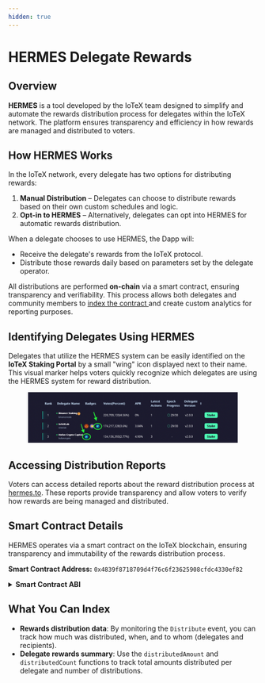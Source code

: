 ```yaml
---
hidden: true
---
```


# HERMES Delegate Rewards

## Overview

**HERMES** is a tool developed by the IoTeX team designed to simplify and automate the rewards distribution process for delegates within the IoTeX network. The platform ensures transparency and efficiency in how rewards are managed and distributed to voters.

## How HERMES Works

In the IoTeX network, every delegate has two options for distributing rewards:

1. **Manual Distribution** – Delegates can choose to distribute rewards based on their own custom schedules and logic.
2. **Opt-in to HERMES** – Alternatively, delegates can opt into HERMES for automatic rewards distribution.

When a delegate chooses to use HERMES, the Dapp will:

* Receive the delegate's rewards from the IoTeX protocol.
* Distribute those rewards daily based on parameters set by the delegate operator.

All distributions are performed **on-chain** via a smart contract, ensuring transparency and verifiability. This process allows both delegates and community members to [index the contract ](../chain-indexing/)and create custom analytics for reporting purposes.

## Identifying Delegates Using HERMES

Delegates that utilize the HERMES system can be easily identified on the **IoTeX Staking Portal** by a small "wing" icon displayed next to their name. This visual marker helps voters quickly recognize which delegates are using the HERMES system for reward distribution.

<figure><img src="../../../.gitbook/assets/image (3).png" alt=""><figcaption></figcaption></figure>

## Accessing Distribution Reports

Voters can access detailed reports about the reward distribution process at [hermes.to](https://hermes.to/). These reports provide transparency and allow voters to verify how rewards are being managed and distributed.

## Smart Contract Details

HERMES operates via a smart contract on the IoTeX blockchain, ensuring transparency and immutability of the rewards distribution process.

**Smart Contract Address:** `0x4839f8718709d4f76c6f23625908cfdc4330ef82`

<details>

<summary><strong>Smart Contract ABI</strong></summary>

```javascript
[
    {
        "type": "constructor",
        "inputs": [
            {
                "name": "_contractStartEpoch",
                "type": "uint256"
            },
            {
                "name": "_multisendAddress",
                "type": "address"
            },
            {
                "name": "_forwardRegistrationAddress",
                "type": "address"
            },
            {
                "name": "_analyticsEndpoint",
                "type": "string"
            }
        ],
        "stateMutability": "nonpayable"
    },
    {
        "type": "function",
        "name": "addAddressToWhitelist",
        "inputs": [
            {
                "name": "addr",
                "type": "address"
            }
        ],
        "outputs": [
            {
                "name": "success",
                "type": "bool"
            }
        ],
        "stateMutability": "nonpayable"
    },
    {
        "type": "function",
        "name": "addAddressesToWhitelist",
        "inputs": [
            {
                "name": "addrs",
                "type": "address[]"
            }
        ],
        "outputs": [
            {
                "name": "success",
                "type": "bool"
            }
        ],
        "stateMutability": "nonpayable"
    },
    {
        "type": "function",
        "name": "analyticsEndpoint",
        "inputs": [],
        "outputs": [
            {
                "name": "",
                "type": "string"
            }
        ],
        "stateMutability": "view"
    },
    {
        "type": "function",
        "name": "commitDistributions",
        "inputs": [
            {
                "name": "endEpoch",
                "type": "uint256"
            },
            {
                "name": "delegateNames",
                "type": "bytes32[]"
            }
        ],
        "outputs": [],
        "stateMutability": "nonpayable"
    },
    {
        "type": "function",
        "name": "contractStartEpoch",
        "inputs": [],
        "outputs": [
            {
                "name": "",
                "type": "uint256"
            }
        ],
        "stateMutability": "view"
    },
    {
        "type": "function",
        "name": "distributeRewards",
        "inputs": [
            {
                "name": "delegateName",
                "type": "bytes32"
            },
            {
                "name": "endEpoch",
                "type": "uint256"
            },
            {
                "name": "recipients",
                "type": "address[]"
            },
            {
                "name": "amounts",
                "type": "uint256[]"
            }
        ],
        "outputs": [],
        "stateMutability": "payable"
    },
    {
        "type": "function",
        "name": "distributedAmount",
        "inputs": [
            {
                "name": "",
                "type": "bytes32"
            }
        ],
        "outputs": [
            {
                "name": "",
                "type": "uint256"
            }
        ],
        "stateMutability": "view"
    },
    {
        "type": "function",
        "name": "distributedCount",
        "inputs": [
            {
                "name": "",
                "type": "bytes32"
            }
        ],
        "outputs": [
            {
                "name": "",
                "type": "uint256"
            }
        ],
        "stateMutability": "view"
    },
    {
        "type": "function",
        "name": "distributions",
        "inputs": [
            {
                "name": "",
                "type": "bytes32"
            },
            {
                "name": "",
                "type": "uint256"
            }
        ],
        "outputs": [
            {
                "name": "distributedCount",
                "type": "uint256"
            },
            {
                "name": "amount",
                "type": "uint256"
            }
        ],
        "stateMutability": "view"
    },
    {
        "type": "function",
        "name": "endEpochs",
        "inputs": [
            {
                "name": "",
                "type": "uint256"
            }
        ],
        "outputs": [
            {
                "name": "",
                "type": "uint256"
            }
        ],
        "stateMutability": "view"
    },
    {
        "type": "function",
        "name": "forwardRegistration",
        "inputs": [],
        "outputs": [
            {
                "name": "",
                "type": "address"
            }
        ],
        "stateMutability": "view"
    },
    {
        "type": "function",
        "name": "getEndEpochCount",
        "inputs": [],
        "outputs": [
            {
                "name": "",
                "type": "uint256"
            }
        ],
        "stateMutability": "view"
    },
    {
        "type": "function",
        "name": "multisender",
        "inputs": [],
        "outputs": [
            {
                "name": "",
                "type": "address"
            }
        ],
        "stateMutability": "view"
    },
    {
        "type": "function",
        "name": "owner",
        "inputs": [],
        "outputs": [
            {
                "name": "",
                "type": "address"
            }
        ],
        "stateMutability": "view"
    },
    {
        "type": "function",
        "name": "recipientEpochTracker",
        "inputs": [
            {
                "name": "",
                "type": "bytes32"
            },
            {
                "name": "",
                "type": "address"
            }
        ],
        "outputs": [
            {
                "name": "",
                "type": "uint256"
            }
        ],
        "stateMutability": "view"
    },
    {
        "type": "function",
        "name": "removeAddressFromWhitelist",
        "inputs": [
            {
                "name": "addr",
                "type": "address"
            }
        ],
        "outputs": [
            {
                "name": "success",
                "type": "bool"
            }
        ],
        "stateMutability": "nonpayable"
    },
    {
        "type": "function",
        "name": "removeAddressesFromWhitelist",
        "inputs": [
            {
                "name": "addrs",
                "type": "address[]"
            }
        ],
        "outputs": [
            {
                "name": "success",
                "type": "bool"
            }
        ],
        "stateMutability": "nonpayable"
    },
    {
        "type": "function",
        "name": "setAnalyticsEndpoint",
        "inputs": [
            {
                "name": "_endpoint",
                "type": "string"
            }
        ],
        "outputs": [],
        "stateMutability": "nonpayable"
    },
    {
        "type": "function",
        "name": "setMultisendAddress",
        "inputs": [
            {
                "name": "_multisendAddress",
                "type": "address"
            }
        ],
        "outputs": [],
        "stateMutability": "nonpayable"
    },
    {
        "type": "function",
        "name": "transferOwnership",
        "inputs": [
            {
                "name": "newOwner",
                "type": "address"
            }
        ],
        "outputs": [],
        "stateMutability": "nonpayable"
    },
    {
        "type": "function",
        "name": "whitelist",
        "inputs": [
            {
                "name": "",
                "type": "address"
            }
        ],
        "outputs": [
            {
                "name": "",
                "type": "bool"
            }
        ],
        "stateMutability": "view"
    },
    {
        "type": "event",
        "name": "CommitDistributions",
        "inputs": [
            {
                "name": "endEpoch",
                "type": "uint256",
                "indexed": false
            },
            {
                "name": "delegateNames",
                "type": "bytes32[]",
                "indexed": false
            }
        ],
        "anonymous": false
    },
    {
        "type": "event",
        "name": "Distribute",
        "inputs": [
            {
                "name": "startEpoch",
                "type": "uint256",
                "indexed": false
            },
            {
                "name": "endEpoch",
                "type": "uint256",
                "indexed": false
            },
            {
                "name": "delegateName",
                "type": "bytes32",
                "indexed": true
            },
            {
                "name": "numOfRecipients",
                "type": "uint256",
                "indexed": false
            },
            {
                "name": "totalAmount",
                "type": "uint256",
                "indexed": false
            }
        ],
        "anonymous": false
    },
    {
        "type": "event",
        "name": "OwnershipTransferred",
        "inputs": [
            {
                "name": "previousOwner",
                "type": "address",
                "indexed": true
            },
            {
                "name": "newOwner",
                "type": "address",
                "indexed": true
            }
        ],
        "anonymous": false
    },
    {
        "type": "event",
        "name": "WhitelistedAddressAdded",
        "inputs": [
            {
                "name": "addr",
                "type": "address",
                "indexed": false
            }
        ],
        "anonymous": false
    },
    {
        "type": "event",
        "name": "WhitelistedAddressRemoved",
        "inputs": [
            {
                "name": "addr",
                "type": "address",
                "indexed": false
            }
        ],
        "anonymous": false
    }
]

    
```



</details>

## **What You Can Index**

* **Rewards distribution data**: By monitoring the `Distribute` event, you can track how much was distributed, when, and to whom (delegates and recipients).
* **Delegate rewards summary**: Use the `distributedAmount` and `distributedCount` functions to track total amounts distributed per delegate and number of distributions.
